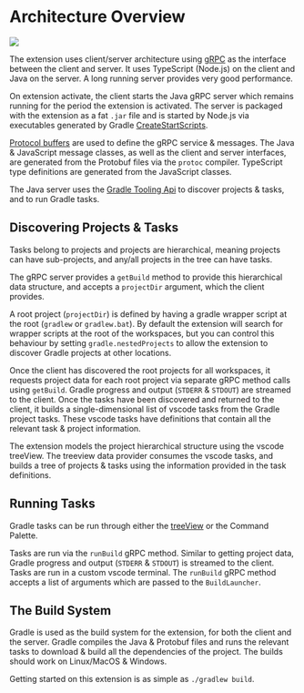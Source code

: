 # Architecture Overview

<img src="images/gradle-tasks-architecture.svg" />

The extension uses client/server architecture using [gRPC](https://grpc.io/) as the interface between the client and server. It uses TypeScript (Node.js) on the client and Java on the server. A long running server provides very good performance.

On extension activate, the client starts the Java gRPC server which remains running for the period the extension is activated. The server is packaged with the extension as a fat `.jar` file and is started by Node.js via executables generated by Gradle [CreateStartScripts](https://docs.gradle.org/current/dsl/org.gradle.jvm.application.tasks.CreateStartScripts.html).

[Protocol buffers](https://developers.google.com/protocol-buffers) are used to define the gRPC service & messages. The Java & JavaScript message classes, as well as the client and server interfaces, are generated from the Protobuf files via the `protoc` compiler. TypeScript type definitions are generated from the JavaScript classes.

The Java server uses the [Gradle Tooling Api](https://docs.gradle.org/current/userguide/third_party_integration.html#embedding) to discover projects & tasks, and to run Gradle tasks.

## Discovering Projects & Tasks

Tasks belong to projects and projects are hierarchical, meaning projects can have sub-projects, and any/all projects in the tree can have tasks.

The gRPC server provides a `getBuild` method to provide this hierarchical data structure, and accepts a `projectDir` argument, which the client provides.

A root project (`projectDir`) is defined by having a gradle wrapper script at the root (`gradlew` or `gradlew.bat`). By default the extension will search for wrapper scripts at the root of the workspaces, but you can control this behaviour by setting `gradle.nestedProjects` to allow the extension to discover Gradle projects at other locations.

Once the client has discovered the root projects for all workspaces, it requests project data for each root project via separate gRPC method calls using `getBuild`. Gradle progress and output (`STDERR` & `STDOUT`) are streamed to the client. Once the tasks have been discovered and returned to the client, it builds a single-dimensional list of vscode tasks from the Gradle project tasks. These vscode tasks have definitions that contain all the relevant task & project information.

The extension models the project hierarchical structure using the vscode treeView. The treeview data provider consumes the vscode tasks, and builds a tree of projects & tasks using the information provided in the task definitions.

## Running Tasks

Gradle tasks can be run through either the [treeView](https://code.visualstudio.com/api/extension-guides/tree-view) or the Command Palette.

Tasks are run via the `runBuild` gRPC method. Similar to getting project data, Gradle progress and output (`STDERR` & `STDOUT`) is streamed to the client. Tasks are run in a custom vscode terminal. The `runBuild` gRPC method accepts a list of arguments which are passed to the `BuildLauncher`.

## The Build System

Gradle is used as the build system for the extension, for both the client and the server. Gradle compiles the Java & Protobuf files and runs the relevant tasks to download & build all the dependencies of the project. The builds should work on Linux/MacOS & Windows.

Getting started on this extension is as simple as `./gradlew build`.

